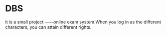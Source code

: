 # DBS
it is a small project ——online exam system.When you log in as the different characters, you can attain different rights.
